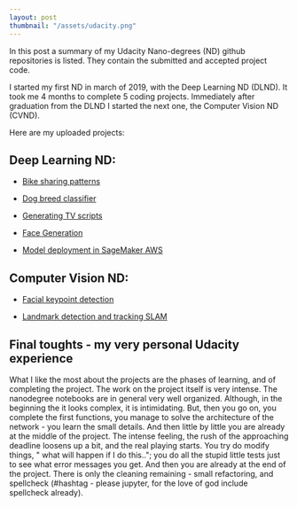 ```yaml
---
layout: post
thumbnail: "/assets/udacity.png"
---
```


In this post a summary of my Udacity Nano-degrees (ND) github repositories is listed. They contain the submitted and accepted project code.

I started my first ND in march of 2019, with the Deep Learning ND (DLND). It took me 4 months to complete 5 coding projects. Immediately after graduation from the DLND I started the next one, the Computer Vision ND (CVND).

Here are my uploaded projects:


Deep Learning ND:
-----------------

- [Bike sharing patterns](https://github.com/bkocis/DLND_Pr_1_bike_sharing_patterns)

- [Dog breed classifier ](https://github.com/bkocis/DLND_Pr_2_dog_breed_classifier)

- [Generating TV scripts](https://github.com/bkocis/DLND_Pr_4_Generate_TV_scripts)

- [Face Generation](https://github.com/bkocis/DLND_Pr_5_Face_Generation)

- [Model deployment in SageMaker AWS](https://github.com/bkocis/DLND_Pr_7_deploying_model_AWS_SageMaker)


Computer Vision ND:
-------------------

- [Facial keypoint detection](https://github.com/bkocis/CVND_Pr_1_Facial_Keypoint_Detection)

- [Landmark detection and tracking SLAM](https://github.com/bkocis/CVND_Pr_3_Landmark_detection_and_tracking_SLAM)



Final toughts - my very personal Udacity experience
---------------------------------------------------

What I like the most about the projects are the phases of learning, and of completing the project.
The work on the project itself is very intense. The nanodegree notebooks are in general very well organized. Although, in the beginning the it looks complex, it is intimidating. But, then you go on, you complete the first functions, you manage to solve the architecture of the network - you learn the small details. And then little by little you are already at the middle of the project. The intense feeling, the rush of the approaching deadline loosens up a bit, and the real playing starts. You try do modify things, " what will happen if I do this.."; you do all the stupid little tests just to see what error messages you get. And then you are already at the end of the project. There is only the cleaning remaining - small refactoring, and spellcheck (#hashtag - please jupyter, for the love of god include spellcheck already).
